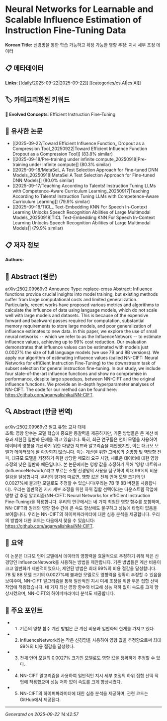 # Neural Networks for Learnable and Scalable Influence Estimation of Instruction Fine-Tuning Data

**Korean Title:** 신경망을 통한 학습 가능하고 확장 가능한 영향 추정: 지시 세부 조정 데이터

## 📋 메타데이터

**Links**: [[daily/2025-09-22|2025-09-22]] [[categories/cs.AI|cs.AI]]

## 🏷️ 카테고리화된 키워드
**🚀 Evolved Concepts**: Efficient Instruction Fine-Tuning

## 🔗 유사한 논문
- [[2025-09-22/Toward Efficient Influence Function_ Dropout as a Compression Tool_20250922|Toward Efficient Influence Function Dropout as a Compression Tool]] (83.8% similar)
- [[2025-09-18/Pre-training under infinite compute_20250918|Pre-training under infinite compute]] (80.3% similar)
- [[2025-09-18/MetaSel_ A Test Selection Approach for Fine-tuned DNN Models_20250918|MetaSel A Test Selection Approach for Fine-tuned DNN Models]] (80.0% similar)
- [[2025-09-17/Teaching According to Talents! Instruction Tuning LLMs with Competence-Aware Curriculum Learning_20250917|Teaching According to Talents! Instruction Tuning LLMs with Competence-Aware Curriculum Learning]] (79.9% similar)
- [[2025-09-18/TICL_ Text-Embedding KNN For Speech In-Context Learning Unlocks Speech Recognition Abilities of Large Multimodal Models_20250918|TICL Text-Embedding KNN For Speech In-Context Learning Unlocks Speech Recognition Abilities of Large Multimodal Models]] (79.9% similar)

## 📋 저자 정보

**Authors:** 

## 📄 Abstract (원문)

arXiv:2502.09969v3 Announce Type: replace-cross 
Abstract: Influence functions provide crucial insights into model training, but existing methods suffer from large computational costs and limited generalization. Particularly, recent works have proposed various metrics and algorithms to calculate the influence of data using language models, which do not scale well with large models and datasets. This is because of the expensive forward and backward passes required for computation, substantial memory requirements to store large models, and poor generalization of influence estimates to new data. In this paper, we explore the use of small neural networks -- which we refer to as the InfluenceNetwork -- to estimate influence values, achieving up to 99% cost reduction. Our evaluation demonstrates that influence values can be estimated with models just 0.0027% the size of full language models (we use 7B and 8B versions). We apply our algorithm of estimating influence values (called NN-CIFT: Neural Networks for effiCient Instruction Fine-Tuning) to the downstream task of subset selection for general instruction fine-tuning. In our study, we include four state-of-the-art influence functions and show no compromise in performance, despite large speedups, between NN-CIFT and the original influence functions. We provide an in-depth hyperparameter analyses of NN-CIFT. The code for our method can be found here: https://github.com/agarwalishika/NN-CIFT.

## 🔍 Abstract (한글 번역)

arXiv:2502.09969v3 발표 유형: 교차 대체  
초록: 영향 함수는 모델 학습에 중요한 통찰력을 제공하지만, 기존 방법들은 큰 계산 비용과 제한된 일반화 문제를 겪고 있습니다. 특히, 최근 연구들은 언어 모델을 사용하여 데이터의 영향을 계산하기 위한 다양한 지표와 알고리즘을 제안했지만, 이는 대규모 모델과 데이터셋에 잘 확장되지 않습니다. 이는 계산을 위한 고비용의 순방향 및 역방향 전파, 대규모 모델을 저장하기 위한 상당한 메모리 요구 사항, 새로운 데이터에 대한 영향 추정의 낮은 일반화 때문입니다. 본 논문에서는 영향 값을 추정하기 위해 '영향 네트워크(InfluenceNetwork)'라고 부르는 소형 신경망의 사용을 탐구하여 최대 99%의 비용 절감을 달성합니다. 우리의 평가에 따르면, 영향 값은 전체 언어 모델 크기의 단 0.0027%에 불과한 모델로도 추정할 수 있습니다(우리는 7B 및 8B 버전을 사용합니다). 우리는 일반적인 지시 세부 조정을 위한 하위 집합 선택이라는 다운스트림 작업에 영향 값 추정 알고리즘(NN-CIFT: Neural Networks for effiCient Instruction Fine-Tuning)을 적용합니다. 우리의 연구에서는 네 가지 최첨단 영향 함수를 포함하며, NN-CIFT와 원래의 영향 함수 간에 큰 속도 향상에도 불구하고 성능에 타협이 없음을 보여줍니다. 우리는 NN-CIFT의 하이퍼파라미터에 대한 심층 분석을 제공합니다. 우리의 방법에 대한 코드는 다음에서 찾을 수 있습니다: https://github.com/agarwalishika/NN-CIFT.

## 📝 요약

이 논문은 대규모 언어 모델에서 데이터의 영향력을 효율적으로 추정하기 위해 작은 신경망인 InfluenceNetwork를 사용하는 방법을 제안합니다. 기존 방법들은 계산 비용이 크고 일반화가 제한적이었으나, 제안된 방법은 최대 99%의 비용 절감을 달성합니다. 7B 및 8B 모델 크기의 0.0027%에 불과한 모델로도 영향력을 정확히 추정할 수 있음을 보여주며, NN-CIFT 알고리즘을 통해 일반적인 지시 미세 조정을 위한 부분 집합 선택 작업에 적용했습니다. 네 가지 최신 영향 함수와 비교해 성능 저하 없이 속도를 크게 향상시켰으며, NN-CIFT의 하이퍼파라미터 분석도 제공합니다.

## 🎯 주요 포인트

- 1. 기존의 영향 함수 계산 방법은 큰 계산 비용과 일반화의 한계를 가지고 있다.

- 2. InfluenceNetwork라는 작은 신경망을 사용하여 영향 값을 추정함으로써 최대 99%의 비용 절감을 달성했다.

- 3. 전체 언어 모델의 0.0027% 크기인 모델로도 영향 값을 정확하게 추정할 수 있다.

- 4. NN-CIFT 알고리즘을 사용하여 일반적인 지시 세부 조정의 하위 집합 선택 작업에 적용했으며 성능 저하 없이 속도를 크게 향상시켰다.

- 5. NN-CIFT의 하이퍼파라미터에 대한 심층 분석을 제공하며, 관련 코드는 GitHub에서 제공된다.

---

*Generated on 2025-09-22 14:42:57*